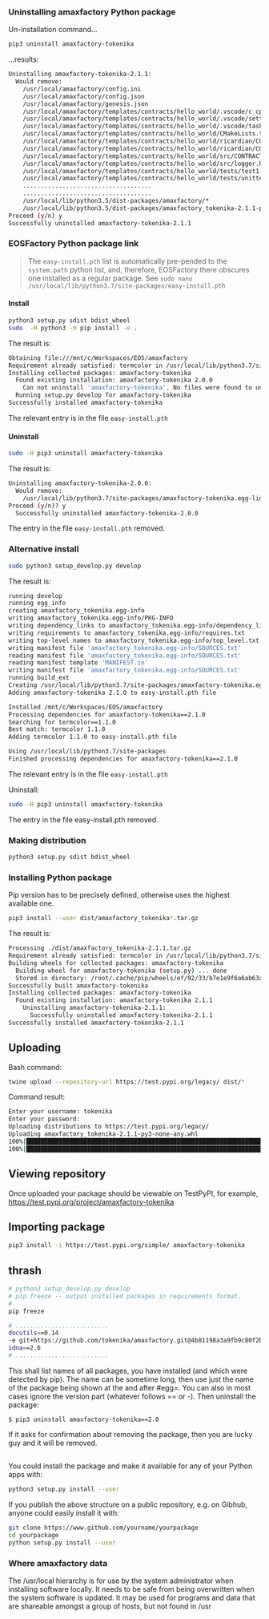 ### Uninstalling amaxfactory Python package

Un-installation command...
```bash
pip3 uninstall amaxfactory-tokenika
```
...results:
```bash
Uninstalling amaxfactory-tokenika-2.1.1:
  Would remove:
    /usr/local/amaxfactory/config.ini
    /usr/local/amaxfactory/config.json
    /usr/local/amaxfactory/genesis.json
    /usr/local/amaxfactory/templates/contracts/hello_world/.vscode/c_cpp_properties.json
    /usr/local/amaxfactory/templates/contracts/hello_world/.vscode/settings.json
    /usr/local/amaxfactory/templates/contracts/hello_world/.vscode/tasks.json
    /usr/local/amaxfactory/templates/contracts/hello_world/CMakeLists.txt
    /usr/local/amaxfactory/templates/contracts/hello_world/ricardian/CONTRACT_NAME.clauses.md
    /usr/local/amaxfactory/templates/contracts/hello_world/ricardian/CONTRACT_NAME.contracts.md
    /usr/local/amaxfactory/templates/contracts/hello_world/src/CONTRACT_NAME.cpp
    /usr/local/amaxfactory/templates/contracts/hello_world/src/logger.hpp
    /usr/local/amaxfactory/templates/contracts/hello_world/tests/test1.py
    /usr/local/amaxfactory/templates/contracts/hello_world/tests/unittest1.py
    ....................................
    ....................................
    /usr/local/lib/python3.5/dist-packages/amaxfactory/*
    /usr/local/lib/python3.5/dist-packages/amaxfactory_tokenika-2.1.1-py3.5.egg-info
Proceed (y/n) y
Successfully uninstalled amaxfactory-tokenika-2.1.1
```

### EOSFactory Python package link

>The `easy-install.pth` list is automatically pre-pended to the `system.path` python list, and, therefore, EOSFactory there obscures one installed as a regular package. See `sudo nano /usr/local/lib/python3.7/site-packages/easy-install.pth`

#### Install

```bash
python3 setup.py sdist bdist_wheel
sudo  -H python3 -m pip install -e .
```
The result is:
```bash
Obtaining file:///mnt/c/Workspaces/EOS/amaxfactory
Requirement already satisfied: termcolor in /usr/local/lib/python3.7/site-packages (from amaxfactory-tokenika==2.0.0) (1.1.0)
Installing collected packages: amaxfactory-tokenika
  Found existing installation: amaxfactory-tokenika 2.0.0
    Can not uninstall 'amaxfactory-tokenika'. No files were found to uninstall.
  Running setup.py develop for amaxfactory-tokenika
Successfully installed amaxfactory-tokenika
```
The relevant entry is in the file `easy-install.pth`

#### Uninstall

```bash
sudo -H pip3 uninstall amaxfactory-tokenika
```
The result is:
```bash
Uninstalling amaxfactory-tokenika-2.0.0:
  Would remove:
    /usr/local/lib/python3.7/site-packages/amaxfactory-tokenika.egg-link
Proceed (y/n)? y
  Successfully uninstalled amaxfactory-tokenika-2.0.0
```
The entry in the file `easy-install.pth` removed.

### Alternative install

```bash
sudo python3 setup_develop.py develop
```
The result is:
```bash
running develop
running egg_info
creating amaxfactory_tokenika.egg-info
writing amaxfactory_tokenika.egg-info/PKG-INFO
writing dependency_links to amaxfactory_tokenika.egg-info/dependency_links.txt
writing requirements to amaxfactory_tokenika.egg-info/requires.txt
writing top-level names to amaxfactory_tokenika.egg-info/top_level.txt
writing manifest file 'amaxfactory_tokenika.egg-info/SOURCES.txt'
reading manifest file 'amaxfactory_tokenika.egg-info/SOURCES.txt'
reading manifest template 'MANIFEST.in'
writing manifest file 'amaxfactory_tokenika.egg-info/SOURCES.txt'
running build_ext
Creating /usr/local/lib/python3.7/site-packages/amaxfactory-tokenika.egg-link (link to .)
Adding amaxfactory-tokenika 2.1.0 to easy-install.pth file

Installed /mnt/c/Workspaces/EOS/amaxfactory
Processing dependencies for amaxfactory-tokenika==2.1.0
Searching for termcolor==1.1.0
Best match: termcolor 1.1.0
Adding termcolor 1.1.0 to easy-install.pth file

Using /usr/local/lib/python3.7/site-packages
Finished processing dependencies for amaxfactory-tokenika==2.1.0
```
The relevant entry is in the file `easy-install.pth`

Uninstall:
```bash
sudo -H pip3 uninstall amaxfactory-tokenika
```
The entry in the file easy-install.pth removed.

### Making distribution

```bash
python3 setup.py sdist bdist_wheel
```

### Installing Python package

Pip version has to be precisely defined, otherwise uses the highest available one.
```bash
pip3 install --user dist/amaxfactory_tokenika*.tar.gz
```
The result is:
```bash
Processing ./dist/amaxfactory_tokenika-2.1.1.tar.gz
Requirement already satisfied: termcolor in /usr/local/lib/python3.7/site-packages (from amaxfactory-tokenika==2.1.1) (1.1.0)
Building wheels for collected packages: amaxfactory-tokenika
  Building wheel for amaxfactory-tokenika (setup.py) ... done
  Stored in directory: /root/.cache/pip/wheels/ef/92/33/b7e1e9f6a6ab63affc942f451f8474f7f864ad2c16e632d28d
Successfully built amaxfactory-tokenika
Installing collected packages: amaxfactory-tokenika
  Found existing installation: amaxfactory-tokenika 2.1.1
    Uninstalling amaxfactory-tokenika-2.1.1:
      Successfully uninstalled amaxfactory-tokenika-2.1.1
Successfully installed amaxfactory-tokenika-2.1.1
```
## Uploading

Bash command:
```bash
twine upload --repository-url https://test.pypi.org/legacy/ dist/*
```
Command result:
```bash
Enter your username: tokenika
Enter your password:
Uploading distributions to https://test.pypi.org/legacy/
Uploading amaxfactory_tokenika-2.1.1-py3-none-any.whl
100%|███████████████████████████████████████████████████████████████████████████████████████████████████████████████████████████████████████████| 106k/106k [00:02<00:00, 45.1kB/s]Uploading amaxfactory_tokenika-2.1.1.tar.gz
100%|█████████████████████████████████████████████████████████████████████████████████████████████████████████████████████████████████████████| 75.4k/75.4k [00:01<00:00, 43.9kB/s]
```

## Viewing repository

Once uploaded your package should be viewable on TestPyPI, for example,
https://test.pypi.org/project/amaxfactory-tokenika

## Importing package

```bash
pip3 install -i https://test.pypi.org/simple/ amaxfactory-tokenika
```


## thrash
```bash
# python3 setup_develop.py develop
# pip freeze -- output installed packages in requirements format.
# 
pip freeze
```
```bash
# ..........................
docutils==0.14
-e git+https://github.com/tokenika/amaxfactory.git@4b81198a3a9fb9c80f2b46fbfa91ec56dd4b360e#egg=amaxfactory_tokenika
idna==2.6
# ..........................
```
This shall list names of all packages, you have installed (and which were detected by pip). The name can be sometime long, then use just the name of the package being shown at the and after #egg=. You can also in most cases ignore the version part (whatever follows == or -).
Then uninstall the package:
```
$ pip3 uninstall amaxfactory-tokenika==2.0
```
If it asks for confirmation about removing the package, then you are lucky guy and it will be removed.
## 
You could install the package and make it available for any of your Python apps with:
```bash
python3 setup.py install --user
```
If you publish the above structure on a public repository, e.g. on Gibhub, anyone could easily install it with:
```bash
git clone https://www.github.com/yourname/yourpackage
cd yourpackage
python setup.py install --user
```
### Where amaxfactory data
The /usr/local hierarchy is for use by the system administrator when installing software locally. It needs to be safe from being overwritten when the system software is updated. It may be used for programs and data that are shareable amongst a group of hosts, but not found in /usr 